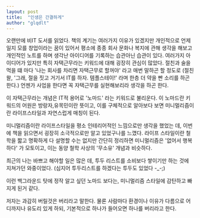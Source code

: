 ```yaml
---
layout: post
title:  "인생은 간결하게"
author: "glqdlt"
---
```



오랜만에 비IT 도서를 읽었다. 책의 계기는 여러가지 이유가 있겠지만 개인적으로 언제 일지 모를 창업이라는 꿈이 있어서 평소에 종종 회사 문화나 복지에 관해 생각을 해보고 개인적인 노트를 하며 생각난 아이디어를 기록하는 습관아닌 습관이 있다. 여러가지 아이디어가 있지만 특히 자택근무라는 키워드에 대해 굉장히 관심이 많았다.
절친과 술을 먹을 떄 마다 '나는 회사를 차리면 자택근무로 할꺼야' 라고 매번 말하곤 할 정도로 (절친 왈, '그래, 절을 짓고 거기서 IT를 하자. 템플스테이!' 라며 한층 더 약을 빤 소리를 하곤 한다.) 언젠가 사업을 한다면 꼭 자택근무를 실현해보리라 생각을 하곤 한다.

이 자택근무라는 개념은 IT적 용어로 '노마드' 라는 키워드로 불리운다. 이 노마드란 키워드의 어원은 방랑자,유목민이란 뜻이고, 이를 구체적으로 알아보다 보면 미니멀리즘이란 라이프스타일과 자연스럽게 매칭이 된다.

미니멀리즘이란 라이프스타일을 평소 인테리어적인 느낌으로만 생각을 했었는 데, 이번에 책을 읽으면서 굉장히 소극적으로만 알고 있었구나를 느꼈다.
라이프 스타일이란 철학을 짧고 명확하게 다 설명할 수는 없지만 간단히 정리하면 미니멀리즘은 '없어서 행복하다' 가 모토이고, 이는 동양 철학 사상의 '무소유' 개념과 비슷하다.

최근의 나는 바쁘고 해야할 일은 많은 데, 투두 리스트를 소비보다 쌓이기만 하는 것에 지쳐가던 와중이었다.
(심지어 투두리스트를 하겠다는 투두도 있었다 -_-;)

이런 백그라운드 탓에 정작 알고 싶던 노마드 보다는, 미니멀리즘 스타일에 감탄하고 빠지게 된거 같다.

저자는 과감히 버릴것은 버리라고 말한다. 물론 사람마다 환경이나 이유가 다름으로 어디까지나 유도리 있게 하되, 기본적으로 하나가 들어오면 하나를 버리라고 한다.


